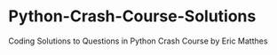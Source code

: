 # Python-Crash-Course-Solutions
Coding Solutions to Questions in Python Crash Course by Eric Matthes
